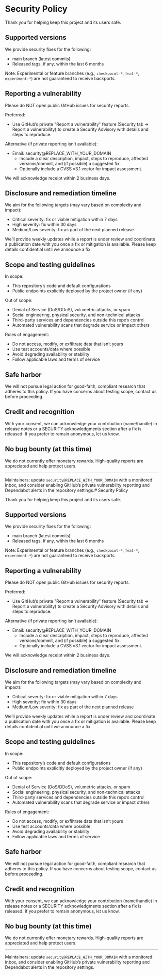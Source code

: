 # Security Policy

Thank you for helping keep this project and its users safe.

## Supported versions

We provide security fixes for the following:
- main branch (latest commits)
- Released tags, if any, within the last 6 months

Note: Experimental or feature branches (e.g., `checkpoint-*`, `feat-*`, `experiment-*`) are not guaranteed to receive backports.

## Reporting a vulnerability

Please do NOT open public GitHub issues for security reports.

Preferred:
- Use GitHub’s private "Report a vulnerability" feature (Security tab → Report a vulnerability) to create a Security Advisory with details and steps to reproduce.

Alternative (if private reporting isn’t available):
- Email: security@REPLACE_WITH_YOUR_DOMAIN
  - Include a clear description, impact, steps to reproduce, affected versions/commit, and (if possible) a suggested fix.
  - Optionally include a CVSS v3.1 vector for impact assessment.

We will acknowledge receipt within 2 business days.

## Disclosure and remediation timeline

We aim for the following targets (may vary based on complexity and impact):
- Critical severity: fix or viable mitigation within 7 days
- High severity: fix within 30 days
- Medium/Low severity: fix as part of the next planned release

We’ll provide weekly updates while a report is under review and coordinate a publication date with you once a fix or mitigation is available. Please keep details confidential until we announce a fix.

## Scope and testing guidelines

In scope:
- This repository’s code and default configurations
- Public endpoints explicitly deployed by the project owner (if any)

Out of scope:
- Denial of Service (DoS/DDoS), volumetric attacks, or spam
- Social engineering, physical security, and non-technical attacks
- Third-party services and dependencies outside this repo’s control
- Automated vulnerability scans that degrade service or impact others

Rules of engagement:
- Do not access, modify, or exfiltrate data that isn’t yours
- Use test accounts/data where possible
- Avoid degrading availability or stability
- Follow applicable laws and terms of service

## Safe harbor

We will not pursue legal action for good-faith, compliant research that adheres to this policy. If you have concerns about testing scope, contact us before proceeding.

## Credit and recognition

With your consent, we can acknowledge your contribution (name/handle) in release notes or a SECURITY acknowledgments section after a fix is released. If you prefer to remain anonymous, let us know.

## No bug bounty (at this time)

We do not currently offer monetary rewards. High-quality reports are appreciated and help protect users.

---

Maintainers: update `security@REPLACE_WITH_YOUR_DOMAIN` with a monitored inbox, and consider enabling GitHub’s private vulnerability reporting and Dependabot alerts in the repository settings.# Security Policy

Thank you for helping keep this project and its users safe.

## Supported versions

We provide security fixes for the following:
- main branch (latest commits)
- Released tags, if any, within the last 6 months

Note: Experimental or feature branches (e.g., `checkpoint-*`, `feat-*`, `experiment-*`) are not guaranteed to receive backports.

## Reporting a vulnerability

Please do NOT open public GitHub issues for security reports.

Preferred:
- Use GitHub’s private "Report a vulnerability" feature (Security tab → Report a vulnerability) to create a Security Advisory with details and steps to reproduce.

Alternative (if private reporting isn’t available):
- Email: security@REPLACE_WITH_YOUR_DOMAIN
  - Include a clear description, impact, steps to reproduce, affected versions/commit, and (if possible) a suggested fix.
  - Optionally include a CVSS v3.1 vector for impact assessment.

We will acknowledge receipt within 2 business days.

## Disclosure and remediation timeline

We aim for the following targets (may vary based on complexity and impact):
- Critical severity: fix or viable mitigation within 7 days
- High severity: fix within 30 days
- Medium/Low severity: fix as part of the next planned release

We’ll provide weekly updates while a report is under review and coordinate a publication date with you once a fix or mitigation is available. Please keep details confidential until we announce a fix.

## Scope and testing guidelines

In scope:
- This repository’s code and default configurations
- Public endpoints explicitly deployed by the project owner (if any)

Out of scope:
- Denial of Service (DoS/DDoS), volumetric attacks, or spam
- Social engineering, physical security, and non-technical attacks
- Third-party services and dependencies outside this repo’s control
- Automated vulnerability scans that degrade service or impact others

Rules of engagement:
- Do not access, modify, or exfiltrate data that isn’t yours
- Use test accounts/data where possible
- Avoid degrading availability or stability
- Follow applicable laws and terms of service

## Safe harbor

We will not pursue legal action for good-faith, compliant research that adheres to this policy. If you have concerns about testing scope, contact us before proceeding.

## Credit and recognition

With your consent, we can acknowledge your contribution (name/handle) in release notes or a SECURITY acknowledgments section after a fix is released. If you prefer to remain anonymous, let us know.

## No bug bounty (at this time)

We do not currently offer monetary rewards. High-quality reports are appreciated and help protect users.

---

Maintainers: update `security@REPLACE_WITH_YOUR_DOMAIN` with a monitored inbox, and consider enabling GitHub’s private vulnerability reporting and Dependabot alerts in the repository settings.
